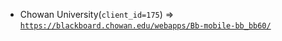  - Chowan University(`client_id=175`) => [`https://blackboard.chowan.edu/webapps/Bb-mobile-bb_bb60/`](https://blackboard.chowan.edu/webapps/Bb-mobile-bb_bb60/)
